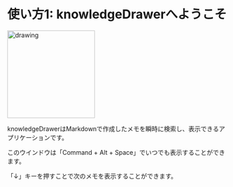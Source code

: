 # 使い方1: knowledgeDrawerへようこそ

<img src="./images/image01-1.png" alt="drawing" width="200"/>

knowledgeDrawerはMarkdownで作成したメモを瞬時に検索し、表示できるアプリケーションです。

このウインドウは「Command + Alt + Space」でいつでも表示することができます。

「↓」キーを押すことで次のメモを表示することができます。